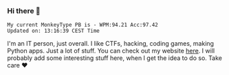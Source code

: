 ### Hi there 👋
<!-- PB START -->
```
My current MonkeyType PB is - WPM:94.21 Acc:97.42
Updated on: 13:16:39 CEST Time
```
<!-- PB END -->
I'm an IT person, just overall. I like CTFs, hacking, coding games, making Python apps. Just a lot of stuff.
You can check out my website [here](https://skill3472.github.io/).
I will probably add some interesting stuff here, when I get the idea to do so. Take care ❤️
